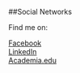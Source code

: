 ##Social Networks

Find me on:

[<div id="SNSbutton">Facebook</div>](https://www.facebook.com/soumya.ray.prof)
[<div id="SNSbutton">LinkedIn</div>](http://www.linkedin.com/profile/view?id=12244370)
[<div id="SNSbutton">Academia.edu</div>](https://nthu.academia.edu/SoumyaRay)
